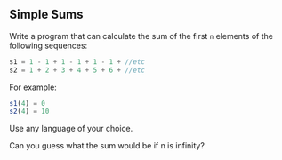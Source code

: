 ## Simple Sums

Write a program that can calculate the sum of the first `n` elements of the following sequences:

```js
s1 = 1 - 1 + 1 - 1 + 1 - 1 + //etc
s2 = 1 + 2 + 3 + 4 + 5 + 6 + //etc
```

For example:

```js
s1(4) = 0
s2(4) = 10
```

Use any language of your choice.

Can you guess what the sum would be if n is infinity?
